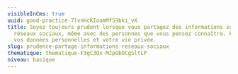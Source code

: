 ```yaml
---
visibleInCms: true
uuid: good-practice-7lvnHcKIoamMf59bki_vX
title: Soyez toujours prudent lorsque vous partagez des informations sur les
  réseaux sociaux, même avec des personnes que vous pensez connaître. Protégez
  vos données personnelles et votre vie privée.
slug: prudence-partage-informations-reseaux-sociaux
thematique: thematique-F3gC3Ox-MJpGbDCgSltLP
niveau: basique
---
```

